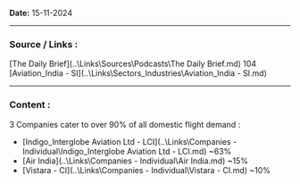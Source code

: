 
**Date:** 15-11-2024

---
### Source / Links : 
[The Daily Brief](..\Links\Sources\Podcasts\The Daily Brief.md) 104
[Aviation_India - SI](..\Links\Sectors_Industries\Aviation_India - SI.md)

---
### Content : 

3 Companies cater to over 90% of all domestic flight demand : 
* [Indigo_Interglobe Aviation Ltd - LCI](..\Links\Companies - Individual\Indigo_Interglobe Aviation Ltd - LCI.md) ~63%
* [Air India](..\Links\Companies - Individual\Air India.md) ~15%
* [Vistara - CI](..\Links\Companies - Individual\Vistara - CI.md) ~10%
